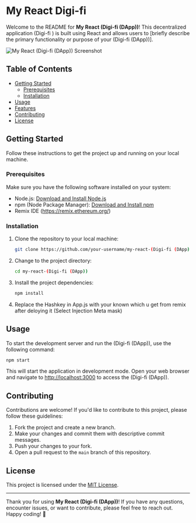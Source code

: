 # My React Digi-fi

Welcome to the README for **My React (Digi-fi (DApp))**! This decentralized application (Digi-fi ) is built using React and allows users to [briefly describe the primary functionality or purpose of your (Digi-fi (DApp))].

![My React (Digi-fi (DApp)) Screenshot](screenshot.png)

## Table of Contents

- [Getting Started](#getting-started)
  - [Prerequisites](#prerequisites)
  - [Installation](#installation)
- [Usage](#usage)
- [Features](#features)
- [Contributing](#contributing)
- [License](#license)

## Getting Started

Follow these instructions to get the project up and running on your local machine.

### Prerequisites

Make sure you have the following software installed on your system:

- Node.js: [Download and Install Node.js](https://nodejs.org/)
- npm (Node Package Manager): [Download and Install npm](https://www.npmjs.com/get-npm)
- Remix IDE (https://remix.ethereum.org/)


### Installation

1. Clone the repository to your local machine:

   ```bash
   git clone https://github.com/your-username/my-react-(Digi-fi (DApp)).git
   ```

2. Change to the project directory:

   ```bash
   cd my-react-(Digi-fi (DApp))
   ```

3. Install the project dependencies:

   ```bash
   npm install
   ```
4. Replace the Hashkey in App.js with your known which u get from remix after deloying it (Select Injection Meta mask)

## Usage

To start the development server and run the  (Digi-fi (DApp)), use the following command:

```bash
npm start
```

This will start the application in development mode. Open your web browser and navigate to [http://localhost:3000](http://localhost:3000) to access the (Digi-fi (DApp)).



## Contributing

Contributions are welcome! If you'd like to contribute to this project, please follow these guidelines:

1. Fork the project and create a new branch.
2. Make your changes and commit them with descriptive commit messages.
3. Push your changes to your fork.
4. Open a pull request to the `main` branch of this repository.

## License

This project is licensed under the [MIT License](LICENSE).

---

Thank you for using **My React (Digi-fi (DApp))**! If you have any questions, encounter issues, or want to contribute, please feel free to reach out. Happy coding! 🚀
